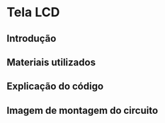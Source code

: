 # Tela LCD

## Introdução


## Materiais utilizados


## Explicação do código


## Imagem de montagem do circuito
